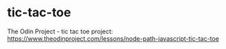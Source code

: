 # tic-tac-toe
The Odin Project - tic tac toe project: https://www.theodinproject.com/lessons/node-path-javascript-tic-tac-toe
